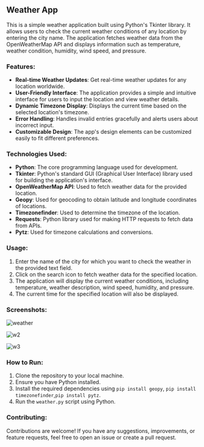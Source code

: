## Weather App

This is a simple weather application built using Python's Tkinter library. It allows users to check the current weather conditions of any location by entering the city name. The application fetches weather data from the OpenWeatherMap API and displays information such as temperature, weather condition, humidity, wind speed, and pressure.

### Features:

- **Real-time Weather Updates**: Get real-time weather updates for any location worldwide.
- **User-Friendly Interface**: The application provides a simple and intuitive interface for users to input the location and view weather details.
- **Dynamic Timezone Display**: Displays the current time based on the selected location's timezone.
- **Error Handling**: Handles invalid entries gracefully and alerts users about incorrect input.
- **Customizable Design**: The app's design elements can be customized easily to fit different preferences.

### Technologies Used:

- **Python**: The core programming language used for development.
- **Tkinter**: Python's standard GUI (Graphical User Interface) library used for building the application's interface.
- **OpenWeatherMap API**: Used to fetch weather data for the provided location.
- **Geopy**: Used for geocoding to obtain latitude and longitude coordinates of locations.
- **Timezonefinder**: Used to determine the timezone of the location.
- **Requests**: Python library used for making HTTP requests to fetch data from APIs.
- **Pytz**: Used for timezone calculations and conversions.

### Usage:

1. Enter the name of the city for which you want to check the weather in the provided text field.
2. Click on the search icon to fetch weather data for the specified location.
3. The application will display the current weather conditions, including temperature, weather description, wind speed, humidity, and pressure.
4. The current time for the specified location will also be displayed.

### Screenshots:

![weather](https://github.com/CharanBoga/weather-app/assets/117650577/4350d71d-6b4c-4525-84bd-a70a1c063a5c)



![w2](https://github.com/CharanBoga/weather-app/assets/117650577/ff52fb5d-1ec1-4a1d-8f2e-d4765ffdb546)



![w3](https://github.com/CharanBoga/weather-app/assets/117650577/aad50d01-0fb1-456f-825a-d1e18c0774db)




### How to Run:

1. Clone the repository to your local machine.
2. Ensure you have Python installed.
3. Install the required dependencies using `pip install geopy`, `pip install timezonefinder`,`pip install pytz`.
4. Run the `weather.py` script using Python.

### Contributing:

Contributions are welcome! If you have any suggestions, improvements, or feature requests, feel free to open an issue or create a pull request.

